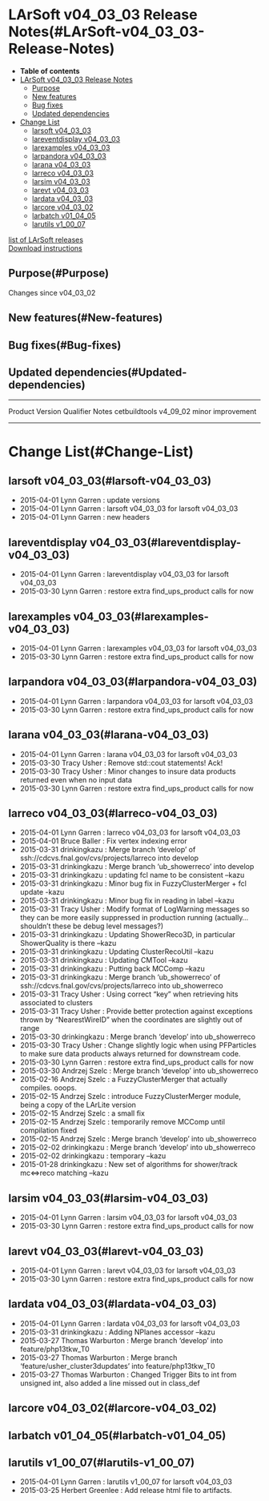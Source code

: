 LArSoft v04\_03\_03 Release Notes(#LArSoft-v04_03_03-Release-Notes)
======================================================================

-   **Table of contents**
-   [LArSoft v04\_03\_03 Release Notes](#LArSoft-v04_03_03-Release-Notes)
    -   [Purpose](#Purpose)
    -   [New features](#New-features)
    -   [Bug fixes](#Bug-fixes)
    -   [Updated dependencies](#Updated-dependencies)
-   [Change List](#Change-List)
    -   [larsoft v04\_03\_03](#larsoft-v04_03_03)
    -   [lareventdisplay v04\_03\_03](#lareventdisplay-v04_03_03)
    -   [larexamples v04\_03\_03](#larexamples-v04_03_03)
    -   [larpandora v04\_03\_03](#larpandora-v04_03_03)
    -   [larana v04\_03\_03](#larana-v04_03_03)
    -   [larreco v04\_03\_03](#larreco-v04_03_03)
    -   [larsim v04\_03\_03](#larsim-v04_03_03)
    -   [larevt v04\_03\_03](#larevt-v04_03_03)
    -   [lardata v04\_03\_03](#lardata-v04_03_03)
    -   [larcore v04\_03\_02](#larcore-v04_03_02)
    -   [larbatch v01\_04\_05](#larbatch-v01_04_05)
    -   [larutils v1\_00\_07](#larutils-v1_00_07)

[list of LArSoft releases](LArSoft_release_list)\
[Download instructions](http://scisoft.fnal.gov/scisoft/bundles/larsoft/v04_03_03/larsoft-v04_03_03.html)

Purpose(#Purpose)
--------------------

Changes since v04\_03\_02

New features(#New-features)
------------------------------

Bug fixes(#Bug-fixes)
------------------------

Updated dependencies(#Updated-dependencies)
----------------------------------------------

  --------------- ------------ ----------- -------------------
  Product         Version      Qualifier   Notes
  cetbuildtools   v4\_09\_02               minor improvement
  --------------- ------------ ----------- -------------------

Change List(#Change-List)
============================

larsoft v04\_03\_03(#larsoft-v04_03_03)
------------------------------------------

-   2015-04-01 Lynn Garren : update versions
-   2015-04-01 Lynn Garren : larsoft v04\_03\_03 for larsoft v04\_03\_03
-   2015-04-01 Lynn Garren : new headers

lareventdisplay v04\_03\_03(#lareventdisplay-v04_03_03)
----------------------------------------------------------

-   2015-04-01 Lynn Garren : lareventdisplay v04\_03\_03 for larsoft v04\_03\_03
-   2015-03-30 Lynn Garren : restore extra find\_ups\_product calls for now

larexamples v04\_03\_03(#larexamples-v04_03_03)
--------------------------------------------------

-   2015-04-01 Lynn Garren : larexamples v04\_03\_03 for larsoft v04\_03\_03
-   2015-03-30 Lynn Garren : restore extra find\_ups\_product calls for now

larpandora v04\_03\_03(#larpandora-v04_03_03)
------------------------------------------------

-   2015-04-01 Lynn Garren : larpandora v04\_03\_03 for larsoft v04\_03\_03
-   2015-03-30 Lynn Garren : restore extra find\_ups\_product calls for now

larana v04\_03\_03(#larana-v04_03_03)
----------------------------------------

-   2015-04-01 Lynn Garren : larana v04\_03\_03 for larsoft v04\_03\_03
-   2015-03-30 Tracy Usher : Remove std::cout statements! Ack!
-   2015-03-30 Tracy Usher : Minor changes to insure data products returned even when no input data
-   2015-03-30 Lynn Garren : restore extra find\_ups\_product calls for now

larreco v04\_03\_03(#larreco-v04_03_03)
------------------------------------------

-   2015-04-01 Lynn Garren : larreco v04\_03\_03 for larsoft v04\_03\_03
-   2015-04-01 Bruce Baller : Fix vertex indexing error
-   2015-03-31 drinkingkazu : Merge branch ‘develop’ of ssh://cdcvs.fnal.gov/cvs/projects/larreco into develop
-   2015-03-31 drinkingkazu : Merge branch ‘ub\_showerreco’ into develop
-   2015-03-31 drinkingkazu : updating fcl name to be consistent –kazu
-   2015-03-31 drinkingkazu : Minor bug fix in FuzzyClusterMerger + fcl update -kazu
-   2015-03-31 drinkingkazu : Minor bug fix in reading in label –kazu
-   2015-03-31 Tracy Usher : Modify format of LogWarning messages so they can be more easily suppressed in production running (actually… shouldn’t these be debug level messages?)
-   2015-03-31 drinkingkazu : Updating ShowerReco3D, in particular ShowerQuality is there –kazu
-   2015-03-31 drinkingkazu : Updating ClusterRecoUtil –kazu
-   2015-03-31 drinkingkazu : Updating CMTool –kazu
-   2015-03-31 drinkingkazu : Putting back MCComp –kazu
-   2015-03-31 drinkingkazu : Merge branch ‘ub\_showerreco’ of ssh://cdcvs.fnal.gov/cvs/projects/larreco into ub\_showerreco
-   2015-03-31 Tracy Usher : Using correct “key” when retrieving hits associated to clusters
-   2015-03-31 Tracy Usher : Provide better protection against exceptions thrown by “NearestWireID” when the coordinates are slightly out of range
-   2015-03-30 drinkingkazu : Merge branch ‘develop’ into ub\_showerreco
-   2015-03-30 Tracy Usher : Change slightly logic when using PFParticles to make sure data products always returned for downstream code.
-   2015-03-30 Lynn Garren : restore extra find\_ups\_product calls for now
-   2015-03-30 Andrzej Szelc : Merge branch ‘develop’ into ub\_showerreco
-   2015-02-16 Andrzej Szelc : a FuzzyClusterMerger that actually compiles. ooops.
-   2015-02-15 Andrzej Szelc : introduce FuzzyClusterMerger module, being a copy of the LArLite version
-   2015-02-15 Andrzej Szelc : a small fix
-   2015-02-15 Andrzej Szelc : temporarily remove MCComp until compilation fixed
-   2015-02-15 Andrzej Szelc : Merge branch ‘develop’ into ub\_showerreco
-   2015-02-02 drinkingkazu : Merge branch ‘develop’ into ub\_showerreco
-   2015-02-02 drinkingkazu : temporary –kazu
-   2015-01-28 drinkingkazu : New set of algorithms for shower/track mc\<=\>reco matching –kazu

larsim v04\_03\_03(#larsim-v04_03_03)
----------------------------------------

-   2015-04-01 Lynn Garren : larsim v04\_03\_03 for larsoft v04\_03\_03
-   2015-03-30 Lynn Garren : restore extra find\_ups\_product calls for now

larevt v04\_03\_03(#larevt-v04_03_03)
----------------------------------------

-   2015-04-01 Lynn Garren : larevt v04\_03\_03 for larsoft v04\_03\_03
-   2015-03-30 Lynn Garren : restore extra find\_ups\_product calls for now

lardata v04\_03\_03(#lardata-v04_03_03)
------------------------------------------

-   2015-04-01 Lynn Garren : lardata v04\_03\_03 for larsoft v04\_03\_03
-   2015-03-31 drinkingkazu : Adding NPlanes accessor –kazu
-   2015-03-27 Thomas Warburton : Merge branch ‘develop’ into feature/php13tkw\_T0
-   2015-03-27 Thomas Warburton : Merge branch ‘feature/usher\_cluster3dupdates’ into feature/php13tkw\_T0
-   2015-03-27 Thomas Warburton : Changed Trigger Bits to int from unsigned int, also added a line missed out in class\_def

larcore v04\_03\_02(#larcore-v04_03_02)
------------------------------------------

larbatch v01\_04\_05(#larbatch-v01_04_05)
--------------------------------------------

larutils v1\_00\_07(#larutils-v1_00_07)
------------------------------------------

-   2015-04-01 Lynn Garren : larutils v1\_00\_07 for larsoft v04\_03\_03
-   2015-03-25 Herbert Greenlee : Add release html file to artifacts.

